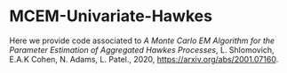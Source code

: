 # MCEM-Univariate-Hawkes

Here we provide code associated to *A Monte Carlo EM Algorithm for the Parameter Estimation of Aggregated Hawkes Processes*,
L. Shlomovich, E.A.K Cohen, N. Adams, L. Patel., 2020, https://arxiv.org/abs/2001.07160.

